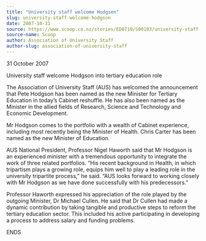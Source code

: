 ```yaml
---
title: "University staff welcome Hodgson"
slug: university-staff-welcome-hodgson
date: 2007-10-31
source: https://www.scoop.co.nz/stories/ED0710/S00103/university-staff-welcome-hodgson.htm
source-name: Scoop
author: Association of University Staff
author-slug: association-of-university-staff
---
```


<p>31 October 2007</p>

<p>University staff welcome Hodgson into
tertiary education role</p>

<p>The Association of University
Staff (AUS) has welcomed the announcement that Pete Hodgson
has been named as the new Minister for Tertiary Education in
today’s Cabinet reshuffle. He has also been named as the
Minister in the allied fields of Research, Science and
Technology and Economic Development.</p>

<p>Mr Hodgson comes to
the portfolio with a wealth of Cabinet experience, including
most recently being the Minister of Health. Chris Carter has
been named as the new Minister of Education.</p>

<p>AUS National
President, Professor Nigel Haworth said that Mr Hodgson is
an experienced minister with a tremendous opportunity to
integrate the work of three related portfolios. “His
recent background in Health, in which tripartism plays a
growing role, equips him well to play a leading role in the
university tripartite process,” he said. “AUS looks
forward to working closely with Mr Hodgson as we have done
successfully with his predecessors.”</p>

<p>Professor Haworth
expressed his appreciation of the role played by the
outgoing Minister, Dr Michael Cullen. He said that Dr Cullen
had made a dynamic contribution by taking tangible and
productive steps to reform the tertiary education sector.
This included his active participating in developing a
process to address salary and funding
problems.</p>

<p>ENDS<p>
         